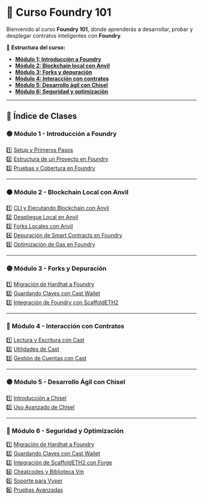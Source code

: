 # **📘 Curso Foundry 101**  

Bienvenido al curso **Foundry 101**, donde aprenderás a desarrollar, probar y desplegar contratos inteligentes con **Foundry**.  

📌 **Estructura del curso:**  
- **[Módulo 1: Introducción a Foundry](./mod1/)**  
- **[Módulo 2: Blockchain local con Anvil](./mod2/)**  
- **[Módulo 3: Forks y depuración](./mod3/)**  
- **[Módulo 4: Interacción con contratos](./mod4/)**  
- **[Módulo 5: Desarrollo ágil con Chisel](./mod5/)**  
- **[Módulo 6: Seguridad y optimización](./mod6/)**  

---

## **📂 Índice de Clases**  

### **🟢 Módulo 1 - Introducción a Foundry**  
1️⃣ [Setup y Primeros Pasos](./mod1/aula1/roteiro.md)  
2️⃣ [Estructura de un Proyecto en Foundry](./mod1/aula2/roteiro.md)  
3️⃣ [Pruebas y Cobertura en Foundry](./mod1/aula3/roteiro.md)  

---

### **🟠 Módulo 2 - Blockchain Local con Anvil**  
1️⃣ [CLI y Ejecutando Blockchain con Anvil](./mod2/aula1/roteiro.md)  
2️⃣ [Despliegue Local en Anvil](./mod2/aula2/roteiro.md)  
3️⃣ [Forks Locales con Anvil](./mod2/aula3/roteiro.md)  
4️⃣ [Depuración de Smart Contracts en Foundry](./mod2/aula4/roteiro.md)  
5️⃣ [Optimización de Gas en Foundry](./mod2/aula5/roteiro.md)  

---

### **🟡 Módulo 3 - Forks y Depuración**  
1️⃣ [Migración de Hardhat a Foundry](./mod3/aula1/roteiro.md)  
2️⃣ [Guardando Claves con Cast Wallet](./mod3/aula2/roteiro.md)  
3️⃣ [Integración de Foundry con ScaffoldETH2](./mod3/aula3/roteiro.md)  

---

### **🔵 Módulo 4 - Interacción con Contratos**  
1️⃣ [Lectura y Escritura con Cast](./mod4/aula1/roteiro.md)  
2️⃣ [Utilidades de Cast](./mod4/aula2/roteiro.md)  
3️⃣ [Gestión de Cuentas con Cast](./mod4/aula3/roteiro.md)  

---

### **🟣 Módulo 5 - Desarrollo Ágil con Chisel**  
1️⃣ [Introducción a Chisel](./mod5/aula1/roteiro.md)  
2️⃣ [Uso Avanzado de Chisel](./mod5/aula2/roteiro.md)  

---

### **🔴 Módulo 6 - Seguridad y Optimización**  
1️⃣ [Migración de Hardhat a Foundry](./mod6/aula1/roteiro.md)  
2️⃣ [Guardando Claves con Cast Wallet](./mod6/aula2/roteiro.md)  
3️⃣ [Integración de ScaffoldETH2 con Forge](./mod6/aula3/roteiro.md)  
4️⃣ [Cheatcodes y Biblioteca Vm](./mod6/aula4/roteiro.md)  
5️⃣ [Soporte para Vyper](./mod6/aula5/roteiro.md)  
6️⃣ [Pruebas Avanzadas](./mod6/aula6/roteiro.md)  
